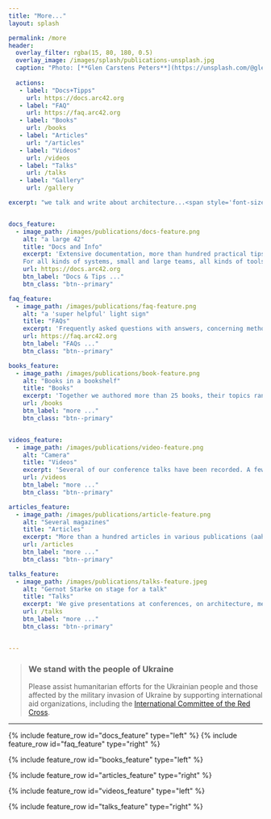 ```yaml
---
title: "More..."
layout: splash

permalink: /more
header:
  overlay_filter: rgba(15, 80, 180, 0.5)
  overlay_image: /images/splash/publications-unsplash.jpg 
  caption: "Photo: [**Glen Carstens Peters**](https://unsplash.com/@glenncarstenspeters)"
  
  actions: 
   - label: "Docs+Tipps"
     url: https://docs.arc42.org
   - label: "FAQ"
     url: https://faq.arc42.org
   - label: "Books"
     url: /books
   - label: "Articles"
     url: "/articles"
   - label: "Videos"
     url: /videos  
   - label: "Talks"
     url: /talks
   - label: "Gallery"
     url: /gallery

excerpt: "we talk and write about architecture...<span style='font-size:80px;'>&#128521;</span>"


docs_feature:
  - image_path: /images/publications/docs-feature.png
    alt: "a large 42"
    title: "Docs and Info"
    excerpt: 'Extensive documentation, more than hundred practical tips for using arc42. 
    For all kinds of systems, small and large teams, all kinds of tools.'
    url: https://docs.arc42.org
    btn_label: "Docs & Tips ..."
    btn_class: "btn--primary"

faq_feature:
  - image_path: /images/publications/faq-feature.png
    alt: "a 'super helpful' light sign"
    title: "FAQs"
    excerpt: 'Frequently asked questions with answers, concerning methodical approaches, arc42-sections, agility, tools and more.'
    url: https://faq.arc42.org
    btn_label: "FAQs ..."
    btn_class: "btn--primary"

books_feature:
  - image_path: /images/publications/book-feature.png
    alt: "Books in a bookshelf"
    title: "Books"
    excerpt: 'Together we authored more than 25 books, their topics ranging from requirements engineering, business-analysis, architecture, documentation to patterns.'
    url: /books
    btn_label: "more ..."
    btn_class: "btn--primary"


videos_feature:
  - image_path: /images/publications/video-feature.png
    alt: "Camera"
    title: "Videos"
    excerpt: 'Several of our conference talks have been recorded. A few times we tried to produce videos ourselves... Since 2020, arc42 hosts its own [Youtube-channel](https://www.youtube.com/arc42-video/)... '
    url: /videos
    btn_label: "more ..."
    btn_class: "btn--primary"

articles_feature:
  - image_path: /images/publications/article-feature.png
    alt: "Several magazines"
    title: "Articles"
    excerpt: "More than a hundred articles in various publications (aah - most if that in German)."
    url: /articles
    btn_label: "more ..."
    btn_class: "btn--primary"

talks_feature:
  - image_path: /images/publications/talks-feature.jpeg
    alt: "Gernot Starke on stage for a talk"
    title: "Talks"
    excerpt: 'We give presentations at conferences, on architecture, methodology, procedures, reviews and other topics.'
    url: /talks
    btn_label: "more ..."
    btn_class: "btn--primary"


---
```


<div class="ua-background" markdown="1">

>### We stand with the people of Ukraine <span class="parent"><span class="ua-text"><i class="fas fa-heart children"></i></span><span class="ua-size children"><i class="fas fa-heart beat heart children"></i></span></span>
>
>Please assist humanitarian efforts for the Ukrainian people and those affected by the military invasion of Ukraine by supporting international aid organizations, including the [International Committee of the Red Cross](https://www.icrc.org/en).

</div>

<hr>

{% include feature_row id="docs_feature" type="left" %}
{% include feature_row id="faq_feature" type="right" %}

{% include feature_row id="books_feature" type="left" %}

{% include feature_row id="articles_feature" type="right" %}

{% include feature_row id="videos_feature" type="left" %}

{% include feature_row id="talks_feature" type="right" %}



 